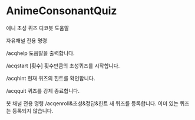 # AnimeConsonantQuiz
애니 초성 퀴즈 디코봇 도움말

자유채널 전용 명령

/acqhelp
도움말을 출력합니다.

/acqstart [횟수]
횟수만큼의 초성퀴즈를 시작합니다.

/acqhint
현재 퀴즈의 힌트를 확인합니다.

/acqquit
퀴즈를 강제 종료합니다.


봇 채널 전용 명령
/acqenroll&초성&정답&힌트
새 퀴즈를 등록합니다. 이미 있는 퀴즈는 등록되지 않습니다.

